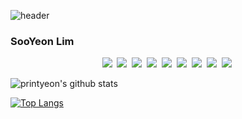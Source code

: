 ![header](https://capsule-render.vercel.app/api?text=🥰🐻💗&animation=fadeIn&type=Waving&color=timeGradient&fontAlign=80)

### SooYeon Lim
<p align="center">
  <img src="https://img.shields.io/badge/C++-00599C?style=flat&logo=C%2B%2B&logoColor=white"/></a>&nbsp 
  <img src="https://img.shields.io/badge/JAVA-007396?style=flat&logo=java&logoColor=white"></a>&nbsp 
  <img src="https://img.shields.io/badge/Python-3766AB?style=flat&logo=Python&logoColor=white"/></a>&nbsp 
  <img src="https://img.shields.io/badge/HTML-E34F26?style=flat&logo=HTML5&logoColor=white"/></a>&nbsp 
  <img src="https://img.shields.io/badge/JavaScript-F7DF1E?style=flat&logo=JavaScript&logoColor=white"/></a>&nbsp 
  <img src="https://img.shields.io/badge/C-A8B9CC?style=flat&logo=c&logoColor=white"/></a>&nbsp 
  <img src="https://img.shields.io/badge/c%23-%23239120.svg?style=flat&logo=c-sharp&logoColor=white"/></a>&nbsp 
  <img src="https://img.shields.io/badge/Kotlin-7F52FF?style=flat&logo=Kotlin&logoColor=white"/></a>&nbsp 
  <img src="https://img.shields.io/badge/mysql-4479A1?style=flat&logo=mysql&logoColor=white"></a>&nbsp 
</p>

![printyeon's github stats](https://github-readme-stats.vercel.app/api?username=printyeon&show_icons=true)

[![Top Langs](https://github-readme-stats.vercel.app/api/top-langs/?username=printyeon&layout=compact&langs_count=8&theme=white)](https://github.com/printyeon?tab=repositories&q=&type=&language=java&sort=)
<!-- [![Readme Card](https://github-readme-stats.vercel.app/api/pin/?username=printyeon&repo=resume&show_owner=true&theme=white)](https://github.com/printyeon/resume) -->
<!-- [![Readme Card](https://github-readme-stats.vercel.app/api/pin/?username=printyeon&repo=manual-job&show_owner=true&theme=white)](https://github.com/printyeon/manual-job)-->


